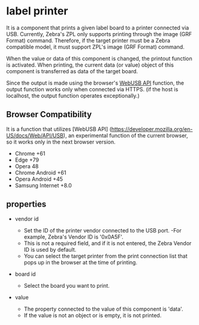 # label printer

It is a component that prints a given label board to a printer connected via USB.
Currently, Zebra's ZPL only supports printing through the image (GRF Format) command.
Therefore, if the target printer must be a Zebra compatible model, it must support ZPL's image (GRF Format) command.

When the value or data of this component is changed, the printout function is activated.
When printing, the current data (or value) object of this component is transferred as data of the target board.

Since the output is made using the browser's [WebUSB API](https://developer.mozilla.org/en-US/docs/Web/API/USB) function, the output function works only when connected via HTTPS.
(if the host is localhost, the output function operates exceptionally.)

## Browser Compatibility

It is a function that utilizes [WebUSB API] (https://developer.mozilla.org/en-US/docs/Web/API/USB), an experimental function of the current browser, so it works only in the next browser version.

- Chrome +61
- Edge +79
- Opera 48
- Chrome Android +61
- Opera Android +45
- Samsung Internet +8.0

## properties

- vendor id
   - Set the ID of the printer vendor connected to the USB port.
     -For example, Zebra's Vendor ID is '0x0A5F'.
   - This is not a required field, and if it is not entered, the Zebra Vendor ID is used by default.
   - You can select the target printer from the print connection list that pops up in the browser at the time of printing.

- board id
   - Select the board you want to print.

- value
   - The property connected to the value of this component is 'data'.
   - If the value is not an object or is empty, it is not printed.